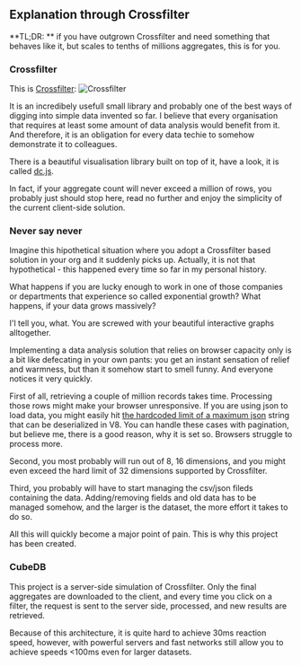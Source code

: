 ## Explanation through Crossfilter

**TL;DR: ** if you have outgrown Crossfilter and need something that behaves like it,
but scales to tenths of millions aggregates, this is for you.

### Crossfilter

This is [Crossfilter](square.github.io/crossfilter/):
![Crossfilter](https://hsto.org/storage2/333/9d1/00a/3339d100a738e6c99fff19d89d31dbb1.png)

It is an incredibely usefull small library and probably one of the best ways of digging into simple
data invented so far.
I believe that every organisation that requires at least some amount of data analysis would benefit
from it. And therefore, it is an obligation for every data techie to somehow demonstrate it to colleagues.

There is a beautiful visualisation library built on top of it, have a look, it is called
[dc.js](https://dc-js.github.io/dc.js/).

In fact, if your aggregate count will never exceed a million of rows, you probably
just should stop here, read no further and enjoy the simplicity of the current client-side solution.

### Never say never

Imagine this hipothetical situation where you adopt a Crossfilter based solution in your org and it
suddenly picks up. Actually, it is not that hypothetical - this happened every time so far in my
personal history.

What happens if you are lucky enough to work in one of those companies or departments that experience
so called exponential growth? What happens, if your data grows massively?

I'l tell you, what. You are screwed with your beautiful interactive graphs alltogether.

Implementing a data analysis solution that relies on browser capacity only is a bit like
defecating in your own pants: you get an instant sensation of relief and warmness, but than it somehow
start to smell funny. And everyone notices it very quickly.

First of all, retrieving a couple of million records takes time. Processing those rows might make your
browser unresponsive. If you are using json to load data, you might easily hit [the hardcoded limit of
a maximum json](https://github.com/nodejs/node/blob/64beab0fc55f750bae648e9b69e027f2dbf3b18a/deps/v8/include/v8.h#L2083)
string that can be deserialized in V8. You can handle these cases with pagination, but
believe me, there is a good reason, why it is set so. Browsers struggle to process more.

Second, you most probably will run out of 8, 16 dimensions, and you might even exceed the hard limit of 32
dimensions supported by Crossfilter.

Third, you probably will have to start managing the csv/json fileds containing the data.
Adding/removing fields and old data has to be managed somehow, and the larger is the dataset, the more effort
it takes to do so.

All this will quickly become a major point of pain. This is why this project has been created.

### CubeDB

This project is a server-side simulation of Crossfilter. Only the final aggregates are downloaded to the client,
and every time you click on a filter, the request is sent to the server side, processed, and new results are retrieved.

Because of this architecture, it is quite hard to achieve 30ms reaction speed,
however, with powerful servers and fast networks still allow you to achieve speeds <100ms even for larger datasets.
